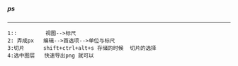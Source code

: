 ##### ps
------------------------
```
1::         视图-->标尺
2: 弄成px   编辑-->首选项-->单位与标尺
3:切片      shift+ctrl+alt+s 存储的时候  切片的选择
4:选中图层   快速导出png 就可以
```

